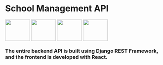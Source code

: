 # School Management API

<div style="display: inline_block">
   <img align="center" height="70" width="80" src="https://cdn.jsdelivr.net/gh/devicons/devicon/icons/django/django-plain-wordmark.svg"/>
   <img align="center" height="70" width="80" src="https://cdn.jsdelivr.net/gh/devicons/devicon/icons/react/react-original-wordmark.svg"/>
   <img align="center" height="70" width="80" src="https://cdn.jsdelivr.net/gh/devicons/devicon/icons/python/python-original-wordmark.svg"/>
   <img align="center" height="70" width="80" src="https://cdn.jsdelivr.net/gh/devicons/devicon/icons/javascript/javascript-plain.svg"/>    
</div>
          
          

### The entire backend API is built using Django REST Framework, and the frontend is developed with React.



